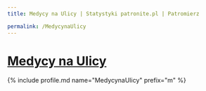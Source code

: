 ```yaml
---
title: Medycy na Ulicy | Statystyki patronite.pl | Patromierz

permalink: /MedycynaUlicy
---
```


# [Medycy na Ulicy](https://patronite.pl/MedycynaUlicy)

{% include profile.md name="MedycynaUlicy" prefix="m" %}
